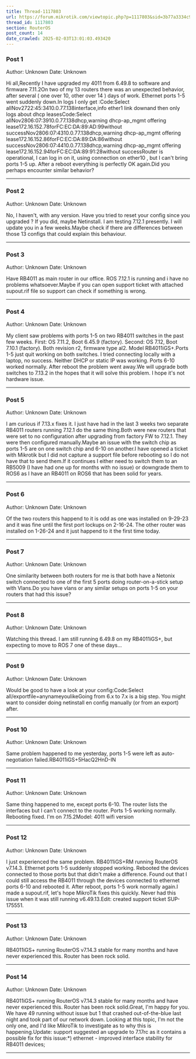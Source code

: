 ```yaml
---
title: Thread-1117803
url: https://forum.mikrotik.com/viewtopic.php?p=1117803&sid=3b77a3334c914448dbbc02bfdff4c3aa#p1117803
thread_id: 1117803
section: RouterOS
post_count: 14
date_crawled: 2025-02-03T13:01:03.493420
---
```


### Post 1
Author: Unknown
Date: Unknown

Hi all,Recently I have upgraded my 4011 from 6.49.8 to software and firmware 7.11.2On two of my 13 routers there was an unexpected behavior, after several ( one over 10, other over 14 )  days of work. Ethernet ports 1-5 went suddenly down.In logs I only get :Code:Select allNov2722:45:3410.0.77.138interface,info ether1 link downand then only logs about dhcp leasesCode:Select allNov2806:07:3910.0.77.138dhcp,warning dhcp-ap_mgmt offering lease172.16.152.78forFC:EC:DA:89:AD:99without successNov2806:07:4310.0.77.138dhcp,warning dhcp-ap_mgmt offering lease172.16.152.86forFC:EC:DA:89:DA:86without successNov2806:07:4410.0.77.138dhcp,warning dhcp-ap_mgmt offering lease172.16.152.94forFC:EC:DA:89:91:28without successRouter is operational, I can log in on it, using connection on ether10 , but I can't bring ports 1-5 up. After a reboot everything is perfectly OK again.Did you perhaps encounter similar behavior?

---
### Post 2
Author: Unknown
Date: Unknown

No, I haven't, with any version. Have you tried to reset your config since you upgraded ? If you did, maybe Netinstall. I am testing 7.12.1 presently. I will update you in a few weeks.Maybe check if there are differences between those 13 configs that could explain this behaviour.

---
### Post 3
Author: Unknown
Date: Unknown

Have RB4011 as main router in our office. ROS 7.12.1 is running and i have no problems whatsoever.Maybe if you can open support ticket with attached supout.rif file so support can check if something is wrong.

---
### Post 4
Author: Unknown
Date: Unknown

My client saw problems with ports 1-5 on two RB4011 switches in the past few weeks. First: OS 7.11.2, Boot 6.45.9 (factory). Second: OS 7.12, Boot 7.10.1 (factory). Both revision r2, firmware type al2. Model RB4011iGS+.Ports 1-5 just quit working on both switches. I tried connecting locally with a laptop, no success. Neither DHCP or static IP was working. Ports 6-10 worked normally. After reboot the problem went away.We will upgrade both switches to 7.13.2 in the hopes that it will solve this problem. I hope it's not hardware issue.

---
### Post 5
Author: Unknown
Date: Unknown

I am curious if 7.13.x fixes it.  I just have had in the last 3 weeks two separate RB4011 routers running 7.12.1 do the same thing.Both were new routers that were set to no configuration after upgrading from factory FW to 7.12.1.  They were then configured manually.Maybe an issue with the switch chip as ports 1-5 are on one switch chip and 6-10 on another.I have opened a ticket with Mikrotik but I did not capture a support file before rebooting so I do not have that to send them.If it continues I either need to switch them to an RB5009 (I have had one up for months with no issue) or downgrade them to ROS6 as I have an RB4011 on ROS6 that has been solid for years.

---
### Post 6
Author: Unknown
Date: Unknown

Of the two routers this happend to it is odd as one was installed on 9-29-23 and it was fine until the first port lockups on 2-16-24.  The other router was installed on 1-26-24 and it just happend to it the first time today.

---
### Post 7
Author: Unknown
Date: Unknown

One similarity between both routers for me is that both have a Netonix switch connected to one of the first 5 ports doing router-on-a-stick setup with Vlans.Do you have vlans or any similar setups on ports 1-5 on your routers that had this issue?

---
### Post 8
Author: Unknown
Date: Unknown

Watching this thread.  I am still running 6.49.8 on my RB4011iGS+, but expecting to move to ROS 7 one of these days...

---
### Post 9
Author: Unknown
Date: Unknown

Would be good to have a look at your config:Code:Select all/exportfile=anynameyoulikeGoing from 6.x to 7.x is a big step. You might want to consider doing netinstall en config manually (or from an export) after.

---
### Post 10
Author: Unknown
Date: Unknown

Same problem happened to me yesterday, ports 1-5 were left as auto-negotiation failed.RB4011iGS+5HacQ2HnD-IN

---
### Post 11
Author: Unknown
Date: Unknown

Same thing happened to me, except ports 6-10. The router lists the interfaces but I can't connect to the router. Ports 1-5 working normally. Rebooting fixed. I'm on 7.15.2Model: 4011 wifi version

---
### Post 12
Author: Unknown
Date: Unknown

I just experienced the same problem. RB4011iGS+RM running RouterOS v7.14.3. Ethernet ports 1-5 suddenly stopped working. Rebooted the devices connected to those ports but that didn't make a difference. Found out that I could still access the RB4011 through the devices connected to ethernet ports 6-10 and rebooted it. After reboot, ports 1-5 work normally again.I made a supout.rif, let's hope MikroTik fixes this quickly. Never had this issue when it was still running v6.49.13.Edit: created support ticket SUP-175551.

---
### Post 13
Author: Unknown
Date: Unknown

RB4011iGS+ running RouterOS v7.14.3 stable for many months and have never experienced this. Router has been rock solid.

---
### Post 14
Author: Unknown
Date: Unknown

RB4011iGS+ running RouterOS v7.14.3 stable for many months and have never experienced this. Router has been rock solid.Great, I'm happy for you. We have 49 running without issue but 1 that crashed out-of-the-blue last night and took part of our network down. Looking at this topic, I'm not the only one, and I'd like MikroTik to investigate as to why this is happening.Update: support suggested an upgrade to 7.17rc as it contains a possible fix for this issue:*) ethernet - improved interface stability for RB4011 devices;

---

